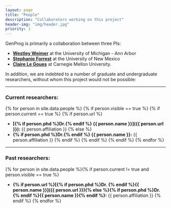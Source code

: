 ```yaml
---
layout: page
title: "People"
description: "Collaborators working on this project"
header-img: "img/header.jpg"
priority: 1
---
```


GenProg is primarily a collaboration between three PIs:
* **[Westley Weimer](http://www.cs.virginia.edu/~weimer)** at the University of Michigan - Ann Arbor
* **[Stephanie Forrest](http://www.cs.unm.edu/~forrest)** at the
University of New Mexico
* **[Claire Le&nbsp;Goues](http://www.cs.cmu.edu/~clegoues/)** at Carnegie Mellon
University. 


In addition, we are indebted to a number of graduate and undergraduate
researchers, without whom this project would not be possible:

---

### Current researchers:

{% for person in site.data.people %} 
{% if person.visible == true %}
{% if person.current == true %}
{% if person.url %}
* **[{% if person.phd %}Dr.{% endif %} {{ person.name }}]({{ person.url }}):** {{ person.affiliation }}
{% else %}
* **{% if person.phd %}Dr.{% endif %} {{ person.name }}:** {{ person.affiliation }}
{% endif %}
{% endif %}
{% endif %}
{% endfor %}

---

### Past researchers:

{% for person in site.data.people %}{% if person.current != true and person.visible == true %} 
* **{% if person.url %}[{% if person.phd %}Dr. {% endif %}{{ person.name }}]({{ person.url }}){% else %}{% if person.phd %}Dr. {% endif %}{{ person.name }}{% endif %}:** {{ person.affiliation }}  {% endif %}  {% endfor %} 
